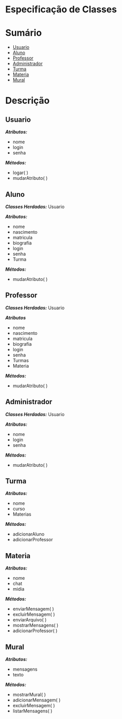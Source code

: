 # Especificação de Classes

# Sumário

- [Usuario](#Usuario)
- [Aluno](#Aluno)
- [Professor](#Professor)
- [Administrador](#Administrador)
- [Turma](#Turma)
- [Materia](#Materia)
- [Mural](#Mural)

# Descrição
## Usuario
***Atributos:***
+ nome
+ login
+ senha

***Métodos:***
+ logar( )
+ mudarAtributo( )

## Aluno
***Classes Herdadas:*** Usuario

***Atributos:***
+ nome
+ nascimento
+ matricula
+ biografia
+ login
+ senha
+ Turma

***Métodos:***
+ mudarAtributo( )

## Professor
***Classes Herdadas:*** Usuario

***Atributos***
+ nome
+ nascimento
+ matricula
+ biografia
+ login
+ senha
+ Turmas
+ Materia

***Métodos:***
+ mudarAtributo( )

## Administrador
***Classes Herdadas:*** Usuario

***Atributos:***
+ nome
+ login
+ senha

***Métodos:***
- mudarAtributo( )

## Turma
***Atributos:***
+ nome
+ curso
+ Materias

***Métodos:***
+ adicionarAluno
+ adicionarProfessor

## Materia
***Atributos:***
+ nome
+ chat
+ midia

***Métodos:***
+ enviarMensagem( )
+ excluirMensagem( )
+ enviarArquivo( )
+ mostrarMensagens( )
+ adicionarProfessor( )

## Mural
***Atributos:***
+ mensagens
+ texto

***Métodos:***
+ mostrarMural( )
+ adicionarMensagem( )
+ excluirMensagem( )
+ listarMensagens( )